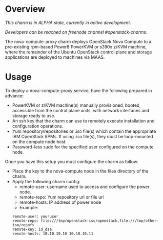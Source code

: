 # Overview

*This charm is in ALPHA state, currently in active development.*

*Developers can be reached on freenode channel #openstack-charms.*

The nova-compute-proxy charm deploys OpenStack Nova Compute to a
pre-existing rpm-based Power8 PowerKVM or s390x z/KVM machine,
where the remainder of the Ubuntu OpenStack control plane and storage
applications are deployed to machines via MAAS.

# Usage

To deploy a nova-compute-proxy service, have the following prepared in 
advance:

* PowerKVM or z/KVM machine(s) manually provisioned, booted, accessible from
  the control plane units, with network interfaces and storage ready to use.
* An ssh key that the charm can use to remotely execute installation and 
  configuration operations.
* Yum repository/repositories or .iso file(s) which contain the appropriate
  IBM OpenStack RPMs.  If using .iso file(s), they must be loop-mounted
  on the compute node host.
* Password-less sudo for the specified user configured on the compute node.

Once you have this setup you must configure the charm as follow:

* Place the key to the nova-compute node in the files directory of the
  charm.
* Apply the following charm config:
    * remote-user: username used to access and configure the power node.
    * remote-repo: Yum repository url or file url
    * remote-hosts: IP address of power node
    * Example:
    ```
    remote-user: youruser
    remote-repo: file:///tmp/openstack-iso/openstack,file:///tmp/other-iso/repofs
    remote-key: id_dsa
    remote-hosts: 10.10.10.10 10.10.10.11
    ```
